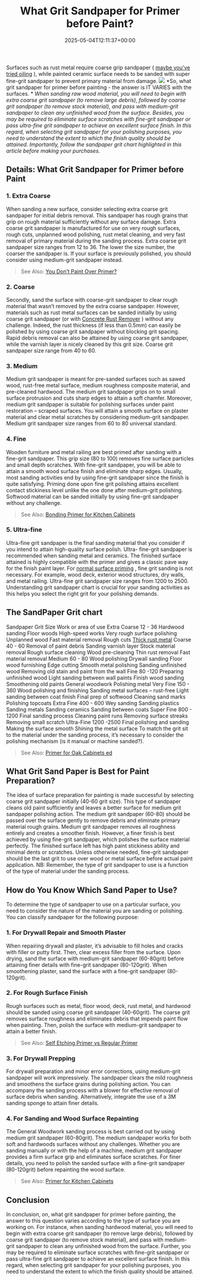 ﻿---
layout: post
title: What Grit Sandpaper for Primer before Paint?
date: '2025-05-04T12:11:37+00:00'
categories:
- DIY Paintings
tags: []
slug: /what-grit-sandpaper-for-primer-before-paint/
lastmod: 2025-05-07T12:21:29+03:00
---

Surfaces such as rust metal require coarse grip sandpaper (
[maybe you've tried oiling](https://pestpolicy.com/how-does-oiling-prevent-rusting/)
), while painted ceramic surface needs to be sanded with super fine-grit sandpaper to prevent primary material from damage.
![](/assets/img/img/)
*So, what grit sandpaper for primer before painting - the answer is IT VARIES with the surfaces. *
*When sanding raw wood material, you will need to begin with extra coarse grit sandpaper (to remove large debris), followed by coarse grit sandpaper (to remove stock material), and pass with medium-grit sandpaper to clean any unfinished wood from the surface.*
*Besides, you may be required to eliminate surface scratches with fine-grit sandpaper or pass ultra-fine grit sandpaper to achieve an excellent surface finish. In this regard, when selecting grit sandpaper for your polishing purposes, you need to understand the extent to which the finish quality should be attained. Importantly, follow the sandpaper grit chart highlighted in this article before making your purchases.*
## Details: What Grit Sandpaper for Primer before Paint
### 1. Extra Coarse
When sanding a new surface, consider selecting extra coarse grit sandpaper for initial debris removal. This sandpaper has rough grains that grip on rough material sufficiently without any surface damage.
Extra coarse grit sandpaper is manufactured for use on very rough surfaces, rough cuts, unplanned wood polishing, rust metal cleaning, and very fast removal of primary material during the sanding process.
Extra coarse grit sandpaper size ranges from 12 to 36. The lower the size number, the coarser the sandpaper is. If your surface is previously polished, you should consider using medium-grit sandpaper instead.
> See Also:
> [You Don’t Paint Over Primer?](https://pestpolicy.com/what-happens-if-you-dont-paint-over-primer/)
### 2. Coarse
Secondly, sand the surface with coarse-grit sandpaper to clear rough material that wasn’t removed by the extra coarse sandpaper.
However, materials such as rust metal surfaces can be sanded initially by using coarse grit sandpaper (or with
[Concrete Rust Remover](https://pestpolicy.com/best-concrete-rust-remover/)
) without any challenge.
Indeed, the rust thickness (if less than 0.5mm) can easily be polished by using coarse grit sandpaper without blocking grit spacing.
Rapid debris removal can also be attained by using coarse grit sandpaper, while the varnish layer is nicely cleaned by this grit size. Coarse grit sandpaper size range from 40 to 60.
### 3. Medium
Medium grit sandpaper is meant for pre-sanded surfaces such as sawed wood, rust-free metal surface, medium roughness composite material, and pre-cleaned hardwood.
The medium grit sandpaper grips on to small surface protrusion and cuts sharp edges to attain a soft chamfer.
Moreover, medium grit sandpaper is suitable for polishing surfaces under paint restoration – scraped surfaces.
You will attain a smooth surface on plaster material and clear metal scratches by considering medium-grit sandpaper.
Medium grit sandpaper size ranges from 60 to 80 universal standard.
### 4. Fine
Wooden furniture and metal railing are best primed after sanding with a fine-grit sandpaper. This grip size (80 to 100) removes fine surface particles and small depth scratches.
With fine-grit sandpaper, you will be able to attain a smooth wood surface finish and eliminate sharp edges.
Usually, most sanding activities end by using fine-grit sandpaper since the finish is quite satisfying.
Priming done upon fine grit polishing attains excellent contact stickiness level unlike the one done after medium-grit polishing.
Softwood material can be sanded initially by using fine-grit sandpaper without any challenge.
> See Also:
> [Bonding Primer for Kitchen Cabinets](https://pestpolicy.com/best-bonding-primer-for-kitchen-cabinets/)
### 5. Ultra-fine
Ultra-fine grit sandpaper is the final sanding material that you consider if you intend to attain high-quality surface polish.
Ultra- fine-grit sandpaper is recommended when sanding metal and ceramics. The finished surface attained is highly compatible with the primer and gives a classic pave way for the finish paint layer.
For
[normal surface priming](https://pestpolicy.com/zinsser-bin-primer-review/)
, fine grit sanding is not necessary. For example, wood deck, exterior wood structures, dry walls, and metal railing. Ultra-fine grit sandpaper size ranges from 1200 to 2500.
Understanding grit sandpaper chart is crucial for your sanding activities as this helps you select the right grit for your polishing demands.
## The SandPaper Grit chart
Sandpaper
Grit Size
Work or area of use
Extra Coarse
12 - 36
Hardwood sanding
Floor woods
High-speed works
Very rough surface polishing
Unplanned wood
Fast material removal
Rough cuts
[Thick rust metal](https://pestpolicy.com/how-to-remove-rust-from-large-metal-objects/)
Coarse
40 - 60
Removal of paint debris
Sanding varnish layer
Stock material removal
Rough surface cleaning
Wood pre-cleaning
Thin rust removal
Fast material removal
Medium
60 - 80
Wood polishing
Drywall sanding
Floor wood furnishing
Edge cutting
Smooth metal polishing
Sanding unfinished wood
Removing old stain and paint from the wall
Fine
80 -120
Preparing unfinished wood
Light sanding between wall paints
Finish wood sanding
Smoothening old paints
General woodwork
Polishing metal
Very Fine
150 - 360
Wood polishing and finishing
Sanding metal surfaces – rust-free
Light sanding between coat finish
Final prep of softwood
Cleaning sand marks
Polishing topcoats
Extra Fine
400 - 600
Wey sanding
Sanding plastics
Sanding metals
Sanding ceramics
Sanding between coats
Super Fine
800 - 1200
Final sanding process
Cleaning paint runs
Removing surface streaks
Removing small scratch
Ultra-Fine
1200 -2500
Final polishing and sanding
Making the surface smooth
Shining the metal surface
To match the grit sit to the material under the sanding process, it’s necessary to consider the polishing mechanism (is it manual or machine sanded?).
> See Also:
> [Primer for Oak Cabinets ed](https://pestpolicy.com/best-primer-for-oak-cabinets/)
## What Grit Sand Paper is Best for Paint Preparation?
The idea of surface preparation for painting is made successful by selecting coarse grit sandpaper initially (40-60 grit size).
This type of sandpaper cleans old paint sufficiently and leaves a better surface for medium grit sandpaper polishing action.
The medium grit sandpaper (60-80) should be passed over the surface gently to remove debris and eliminate primary material rough grains. Medium grit sandpaper removes all roughness entirely and creates a smoother finish.
However, a finer finish is best achieved by using fine-grit sandpaper, which polishes the surface material perfectly.
The finished surface left has high paint stickiness ability and minimal dents or scratches.
Unless otherwise needed, fine-grit sandpaper should be the last grit to use over wood or metal surface before actual paint application.
NB: Remember, the type of grit sandpaper to use is a function of the type of material under the sanding process.
## How do You Know Which Sand Paper to Use?
To determine the type of sandpaper to use on a particular surface, you need to consider the nature of the material you are sanding or polishing. You can classify sandpaper for the following purpose:
### 1. For Drywall Repair and Smooth Plaster
When repairing drywall and plaster, it’s advisable to fill holes and cracks with filler or putty first.
Then, clear excess filler from the surface. Upon drying, sand the surface with medium-grit sandpaper (60-80grit) before attaining finer details with fine-grit sandpaper (80-120grit).
When smoothening plaster, sand the surface with a fine-grit sandpaper (80-120grit).
### 2. For Rough Surface Finish
Rough surfaces such as metal, floor wood, deck, rust metal, and hardwood should be sanded using coarse grit sandpaper (40-60grit).
The coarse grit removes surface roughness and eliminates debris that impends paint flow when painting.
Then, polish the surface with medium-grit sandpaper to attain a better finish.
> See Also:
> [Self Etching Primer vs Regular Primer](https://pestpolicy.com/self-etching-primer-vs-regular-primer/)
### 3. For Drywall Prepping
For drywall preparation and minor error corrections, using medium-grit sandpaper will work impressively.
The sandpaper clears the mild roughness and smoothens the surface grains during polishing action.
You can accompany the sanding process with a blower for effective removal of surface debris when sanding.
Alternatively, integrate the use of a 3M sanding sponge to attain finer details.
### 4. For Sanding and Wood Surface Repainting
The General Woodwork sanding process is best carried out by using medium grit sandpaper (60-80grit).
The medium sandpaper works for both soft and hardwoods surfaces without any challenges.
Whether you are sanding manually or with the help of a machine, medium grit sandpaper provides a firm surface grip and eliminates surface scratches.
For finer details, you need to polish the sanded surface with a fine-grit sandpaper (80-120grit) before repainting the wood surface.
> See Also:
> [Primer for Kitchen Cabinets](https://pestpolicy.com/best-primer-for-kitchen-cabinets/)
## Conclusion
In conclusion, on, what grit sandpaper for primer before painting, the answer to this question varies according to the type of surface you are working on.
For instance, when sanding hardwood material, you will need to begin with extra coarse grit sandpaper (to remove large debris), followed by coarse grit sandpaper (to remove stock material), and pass with medium-grit sandpaper to clean any unfinished wood from the surface.
Further, you may be required to eliminate surface scratches with fine-grit sandpaper or pass ultra-fine grit sandpaper to achieve an excellent surface finish.
In this regard, when selecting grit sandpaper for your polishing purposes, you need to understand the extent to which the finish quality should be attained.